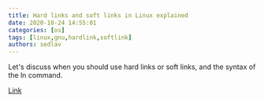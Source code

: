 ```yaml
---
title: Hard links and soft links in Linux explained 
date: 2020-10-24 14:55:01
categories: [os]
tags: [linux,gnu,hardlink,softlink]
authors: sedlav
---
```


Let's discuss when you should use hard links or soft links, and the syntax of the ln command.

[Link](https://www.redhat.com/sysadmin/linking-linux-explained)
